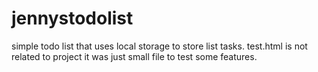 # jennystodolist

simple todo list that uses local storage to store list tasks.
test.html is not related to project it was just small file to test some features.
